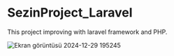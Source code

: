 # SezinProject_Laravel
 This project improving with laravel framework and PHP.

![Ekran görüntüsü 2024-12-29 195245](https://github.com/user-attachments/assets/e744b786-6d9d-4781-8ae2-19b57c2c643f)
